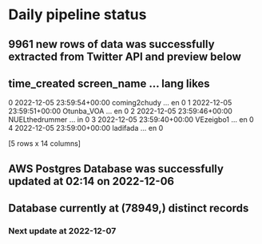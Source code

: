 # Daily pipeline status
## 9961 new rows of data was successfully extracted from Twitter API and preview below
##                time_created     screen_name  ... lang likes
0 2022-12-05 23:59:54+00:00    coming2chudy  ...   en     0
1 2022-12-05 23:59:51+00:00      Otunba_VOA  ...   en     0
2 2022-12-05 23:59:46+00:00  NUELthedrummer  ...   in     0
3 2022-12-05 23:59:40+00:00       VEzeigbo1  ...   en     0
4 2022-12-05 23:59:00+00:00        ladifada  ...   en     0

[5 rows x 14 columns]
## AWS Postgres Database was successfully updated at  02:14 on 2022-12-06
## Database currently at (78949,) distinct records
### Next update at 2022-12-07
